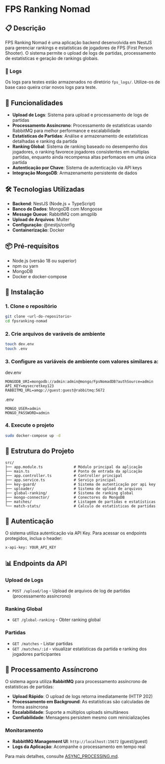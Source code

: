 # FPS Ranking Nomad

## 📋 Descrição

FPS Ranking Nomad é uma aplicação backend desenvolvida em NestJS para gerenciar rankings e estatísticas de jogadores de FPS (First Person Shooter). O sistema permite o upload de logs de partidas, processamento de estatísticas e geração de rankings globais.

### 📝 Logs

Os logs para testes estão armazenados no diretório `fps_logs/`. Utilize-os de base caso queira criar novos logs para teste.

## 🚀 Funcionalidades

- **Upload de Logs**: Sistema para upload e processamento de logs de partidas
- **Processamento Assíncrono**: Processamento de estatísticas usando RabbitMQ para melhor performance e escalabilidade
- **Estatísticas de Partidas**: Análise e armazenamento de estatísticas detalhadas e ranking da partida
- **Ranking Global**: Sistema de ranking baseado no desempenho dos jogadores, o ranking favorece jogadores consistentes em multiplas partidas, enquanto ainda recompensa altas perfomaces em uma única partida
- **Autenticação por Chave**: Sistema de autenticação via API keys
- **Integração MongoDB**: Armazenamento persistente de dados

## 🛠️ Tecnologias Utilizadas

- **Backend**: NestJS (Node.js + TypeScript)
- **Banco de Dados**: MongoDB com Mongoose
- **Message Queue**: RabbitMQ com amqplib
- **Upload de Arquivos**: Multer
- **Configuração**: @nestjs/config
- **Containerização**: Docker

## 📦 Pré-requisitos

- Node.js (versão 18 ou superior)
- npm ou yarn
- MongoDB
- Docker e docker-compose

## 🔧 Instalação

### 1. Clone o repositório

```bash
git clone <url-do-repositorio>
cd fpsranking-nomad
```

### 2. Crie arquivos de varáveis de ambiente

```bash
touch dev.env
touch .env
```

### 3. Configure as variáveis de ambiente com valores similares a:

dev.env
```env
MONGODB_URI=mongodb://admin:admin@mongo/FpsNomadDB?authSource=admin
API_KEY=mysecretkey123
RABBITMQ_URL=amqp://guest:guest@rabbitmq:5672
```

.env
```env
MONGO_USER=admin
MONGO_PASSWORD=admin
```

### 4. Execute o projeto

```bash
sudo docker-compose up -d
```

## 📁 Estrutura do Projeto

```
src/
├── app.module.ts              # Módulo principal da aplicação
├── main.ts                    # Ponto de entrada da aplicação
├── app.controller.ts          # Controller principal
├── app.service.ts             # Serviço principal
├── key-guard/                 # Sistema de autenticação por api key
├── uploader/                  # Sistema de upload de arquivos
├── global-ranking/            # Sistema de ranking global
├── mongo-connector/           # Conectores do MongoDB
├── matches/                   # Listagem de partidas e estatísticas
└── match-stats/               # Calculo de estatísticas de partidas
```

## 🔐 Autenticação

O sistema utiliza autenticação via API Key. Para acessar os endpoints protegidos, inclua o header:

```
x-api-key: YOUR_API_KEY
```

## 📊 Endpoints da API

### Upload de Logs
- `POST /upload/log` - Upload de arquivos de log de partidas (processamento assíncrono)


### Ranking Global
- `GET /global-ranking` - Obter ranking global

### Partidas
- `GET /matches` - Listar partidas
- `GET /matches/:id` - visualizar estatísticas da partida e ranking dos jogadores participantes

## 🔄 Processamento Assíncrono

O sistema agora utiliza **RabbitMQ** para processamento assíncrono de estatísticas de partidas:

- **Upload Rápido**: O upload de logs retorna imediatamente (HTTP 202)
- **Processamento em Background**: As estatísticas são calculadas de forma assíncrona
- **Escalabilidade**: Suporte a múltiplos uploads simultâneos
- **Confiabilidade**: Mensagens persistem mesmo com reinicializações

### Monitoramento
- **RabbitMQ Management UI**: `http://localhost:15672` (guest/guest)
- **Logs da Aplicação**: Acompanhe o processamento em tempo real

Para mais detalhes, consulte [ASYNC_PROCESSING.md](./ASYNC_PROCESSING.md).